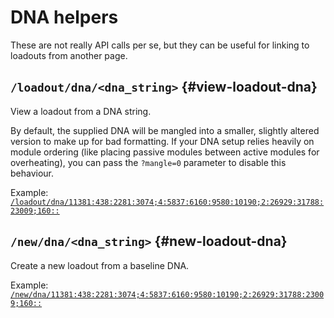 # DNA helpers

These are not really API calls per se, but they can be useful for
linking to loadouts from another page.



## `/loadout/dna/<dna_string>` {#view-loadout-dna}

View a loadout from a DNA string.

By default, the supplied DNA will be mangled into a smaller, slightly
altered version to make up for bad formatting. If your DNA setup
relies heavily on module ordering (like placing passive modules
between active modules for overheating), you can pass the `?mangle=0`
parameter to disable this behaviour.

Example: [`/loadout/dna/11381:438:2281:3074;4:5837:6160:9580:10190;2:26929:31788:23009;160::`](../../loadout/dna/11381:438:2281:3074;4:5837:6160:9580:10190;2:26929:31788:23009;160::)

## `/new/dna/<dna_string>` {#new-loadout-dna}

Create a new loadout from a baseline DNA.

Example: [`/new/dna/11381:438:2281:3074;4:5837:6160:9580:10190;2:26929:31788:23009;160::`](../../new/dna/11381:438:2281:3074;4:5837:6160:9580:10190;2:26929:31788:23009;160::)